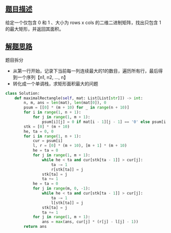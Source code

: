 ## [题目描述](https://leetcode.cn/problems/maximal-rectangle/description/?orderBy=most_votes&languageTags=python)
给定一个仅包含 0 和 1 、大小为 rows x cols 的二维二进制矩阵，找出只包含 1 的最大矩形，并返回其面积。

## [解题思路](https://leetcode.cn/problems/maximal-rectangle/solutions/1861698/by-ac_oier-k02i/?orderBy=most_votes&languageTags=python)
题目拆分
- 从第一行开始，记录下当前每一列连续最大的1的数目，遍历所有行，最后得到一个序列【n1, n2, ..., n】
- 转化成一个单调栈，求矩形面积最大的问题

```python
class Solution:
    def maximalRectangle(self, mat: List[List[str]]) -> int:
        n, m, ans = len(mat), len(mat[0]), 0
        psum = [[0] * (m + 10) for _ in range(n + 10)]
        for i in range(1, n + 1):
            for j in range(1, m + 1):
                psum[i][j] = 0 if mat[i - 1][j - 1] == '0' else psum[i - 1][j] + 1
        stk = [0] * (m + 10)
        he, ta = 0, 0
        for i in range(1, n + 1):
            cur = psum[i]
            l, r = [0] * (m + 10), [m + 1] * (m + 10)
            he = ta = 0
            for j in range(1, m + 1):
                while he < ta and cur[stk[ta - 1]] > cur[j]:
                    ta -= 1
                    r[stk[ta]] = j
                stk[ta] = j
                ta += 1
            he = ta = 0
            for j in range(m, 0, -1):
                while he < ta and cur[stk[ta - 1]] > cur[j]:
                    ta -= 1
                    l[stk[ta]] = j
                stk[ta] = j
                ta += 1
            for j in range(1, m + 1):
                ans = max(ans, cur[j] * (r[j] - l[j] - 1))
        return ans

```

